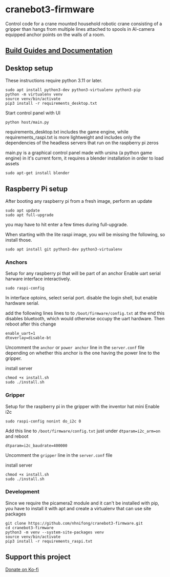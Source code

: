 # cranebot3-firmware

Control code for a crane mounted household robotic crane consisting of a gripper than hangs from multiple lines
attached to spools in AI-camera equipped anchor points on the walls of a room.

## [Build Guides and Documentation](https://nhnifong.github.io/neufangled-site/)

## Desktop setup

These instructions require python 3.11 or later.

    sudo apt install python3-dev python3-virtualenv python3-pip
    python -m virtualenv venv
    source venv/bin/activate
    pip3 install -r requirements_desktop.txt

Start control panel with UI

    python host/main.py


requirements_desktop.txt includes the game engine, while requirements_raspi.txt is more lightweight and includes only the dependencies of the headless servers that run on the raspberry pi zeros

main.py is a graphical control panel made with ursina (a python game engine)
in it's current form, it requires a blender installation in order to load assets

    sudo apt-get install blender

## Raspberry Pi setup

After booting any raspberry pi from a fresh image, perform an update

    sudo apt update
    sudo apt full-upgrade

you may have to hit enter a few times during full-upgrade.

When starting with the lite raspi image, you will be missing the following, so install those.

    sudo apt install git python3-dev python3-virtualenv

### Anchors

Setup for any raspberry pi that will be part of an anchor
Enable uart serial harware interface interactively.

    sudo raspi-config

In interface optoins, select serial port. disable the login shell, but enable hardware serial.

add the following lines lines to to `/boot/firmware/config.txt`  at the end this disables bluetooth, which would otherwise occupy the uart hardware.
Then reboot after this change

    enable_uart=1
    dtoverlay=disable-bt

Uncomment the `anchor` or `power anchor` line in the `server.conf` file depending on whether this anchor is the one having the power line to the gripper.

install server

    chmod +x install.sh
    sudo ./install.sh

### Gripper

Setup for the raspberry pi in the gripper with the inventor hat mini
Enable i2c

    sudo raspi-config nonint do_i2c 0

Add this line to `/boot/firmware/config.txt` just under `dtparam=i2c_arm=on` and reboot

    dtparam=i2c_baudrate=400000

Uncomment the `gripper` line in the `server.conf` file

install server

    chmod +x install.sh
    sudo ./install.sh

### Development

Since we require the picamera2 module and it can't be installed with pip, you have to install it with apt and create a virtualenv that can use site packages 

    git clone https://github.com/nhnifong/cranebot3-firmware.git
    cd cranebot3-firmware
    python3 -m venv --system-site-packages venv
    source venv/bin/activate
    pip3 install -r requirements_raspi.txt

## Support this project

[Donate on Ko-fi](https://ko-fi.com/neufangled)